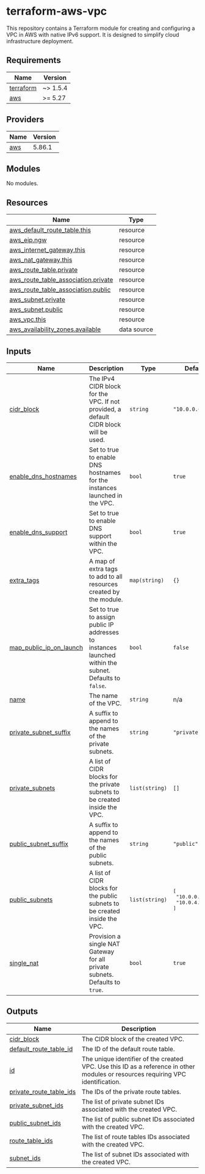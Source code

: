 # terraform-aws-vpc
This repository contains a Terraform module for creating and configuring a VPC in AWS with native IPv6 support. It is designed to simplify cloud infrastructure deployment.

<!-- BEGIN_TF_DOCS -->
## Requirements

| Name | Version |
|------|---------|
| <a name="requirement_terraform"></a> [terraform](#requirement\_terraform) | ~> 1.5.4 |
| <a name="requirement_aws"></a> [aws](#requirement\_aws) | >= 5.27 |

## Providers

| Name | Version |
|------|---------|
| <a name="provider_aws"></a> [aws](#provider\_aws) | 5.86.1 |

## Modules

No modules.

## Resources

| Name | Type |
|------|------|
| [aws_default_route_table.this](https://registry.terraform.io/providers/hashicorp/aws/latest/docs/resources/default_route_table) | resource |
| [aws_eip.ngw](https://registry.terraform.io/providers/hashicorp/aws/latest/docs/resources/eip) | resource |
| [aws_internet_gateway.this](https://registry.terraform.io/providers/hashicorp/aws/latest/docs/resources/internet_gateway) | resource |
| [aws_nat_gateway.this](https://registry.terraform.io/providers/hashicorp/aws/latest/docs/resources/nat_gateway) | resource |
| [aws_route_table.private](https://registry.terraform.io/providers/hashicorp/aws/latest/docs/resources/route_table) | resource |
| [aws_route_table_association.private](https://registry.terraform.io/providers/hashicorp/aws/latest/docs/resources/route_table_association) | resource |
| [aws_route_table_association.public](https://registry.terraform.io/providers/hashicorp/aws/latest/docs/resources/route_table_association) | resource |
| [aws_subnet.private](https://registry.terraform.io/providers/hashicorp/aws/latest/docs/resources/subnet) | resource |
| [aws_subnet.public](https://registry.terraform.io/providers/hashicorp/aws/latest/docs/resources/subnet) | resource |
| [aws_vpc.this](https://registry.terraform.io/providers/hashicorp/aws/latest/docs/resources/vpc) | resource |
| [aws_availability_zones.available](https://registry.terraform.io/providers/hashicorp/aws/latest/docs/data-sources/availability_zones) | data source |

## Inputs

| Name | Description | Type | Default | Required |
|------|-------------|------|---------|:--------:|
| <a name="input_cidr_block"></a> [cidr\_block](#input\_cidr\_block) | The IPv4 CIDR block for the VPC. If not provided, a default CIDR block will be used. | `string` | `"10.0.0.0/16"` | no |
| <a name="input_enable_dns_hostnames"></a> [enable\_dns\_hostnames](#input\_enable\_dns\_hostnames) | Set to true to enable DNS hostnames for the instances launched in the VPC. | `bool` | `true` | no |
| <a name="input_enable_dns_support"></a> [enable\_dns\_support](#input\_enable\_dns\_support) | Set to true to enable DNS support within the VPC. | `bool` | `true` | no |
| <a name="input_extra_tags"></a> [extra\_tags](#input\_extra\_tags) | A map of extra tags to add to all resources created by the module. | `map(string)` | `{}` | no |
| <a name="input_map_public_ip_on_launch"></a> [map\_public\_ip\_on\_launch](#input\_map\_public\_ip\_on\_launch) | Set to true to assign public IP addresses to instances launched within the subnet. Defaults to `false`. | `bool` | `false` | no |
| <a name="input_name"></a> [name](#input\_name) | The name of the VPC. | `string` | n/a | yes |
| <a name="input_private_subnet_suffix"></a> [private\_subnet\_suffix](#input\_private\_subnet\_suffix) | A suffix to append to the names of the private subnets. | `string` | `"private"` | no |
| <a name="input_private_subnets"></a> [private\_subnets](#input\_private\_subnets) | A list of CIDR blocks for the private subnets to be created inside the VPC. | `list(string)` | `[]` | no |
| <a name="input_public_subnet_suffix"></a> [public\_subnet\_suffix](#input\_public\_subnet\_suffix) | A suffix to append to the names of the public subnets. | `string` | `"public"` | no |
| <a name="input_public_subnets"></a> [public\_subnets](#input\_public\_subnets) | A list of CIDR blocks for the public subnets to be created inside the VPC. | `list(string)` | <pre>[<br/>  "10.0.0.0/22",<br/>  "10.0.4.0/22"<br/>]</pre> | no |
| <a name="input_single_nat"></a> [single\_nat](#input\_single\_nat) | Provision a single NAT Gateway for all private subnets. Defaults to `true`. | `bool` | `true` | no |

## Outputs

| Name | Description |
|------|-------------|
| <a name="output_cidr_block"></a> [cidr\_block](#output\_cidr\_block) | The CIDR block of the created VPC. |
| <a name="output_default_route_table_id"></a> [default\_route\_table\_id](#output\_default\_route\_table\_id) | The ID of the default route table. |
| <a name="output_id"></a> [id](#output\_id) | The unique identifier of the created VPC. Use this ID as a reference in other modules or resources requiring VPC identification. |
| <a name="output_private_route_table_ids"></a> [private\_route\_table\_ids](#output\_private\_route\_table\_ids) | The IDs of the private route tables. |
| <a name="output_private_subnet_ids"></a> [private\_subnet\_ids](#output\_private\_subnet\_ids) | The list of private subnet IDs associated with the created VPC. |
| <a name="output_public_subnet_ids"></a> [public\_subnet\_ids](#output\_public\_subnet\_ids) | The list of public subnet IDs associated with the created VPC. |
| <a name="output_route_table_ids"></a> [route\_table\_ids](#output\_route\_table\_ids) | The list of route tables IDs associated with the created VPC. |
| <a name="output_subnet_ids"></a> [subnet\_ids](#output\_subnet\_ids) | The list of subnet IDs associated with the created VPC. |
<!-- END_TF_DOCS -->